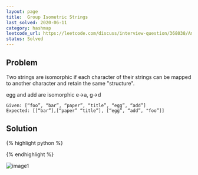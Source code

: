 ```yaml
---
layout: page
title:  Group Isometric Strings
last_solved: 2020-06-11
category: hashmap
leetcode_url: https://leetcode.com/discuss/interview-question/368038/Amazon-or-Onsite-or-Group-Isomorphic-Strings
status: Solved
---
```


Problem
-------

Two strings are isomorphic if each character of their strings can be mapped to another character and retain the same "structure".

egg and add are isomorphic
e->a, g->d

```
Given: [“foo”, “bar”, “paper”, “title”, “egg”, “add”]
Expected: [[“bar”],[“paper” “title”], [“egg”, “add”, "foo”]]

```

Solution
----------

{% highlight python %}

{% endhighlight %}


![image1]()